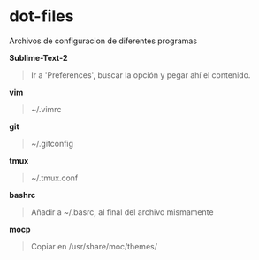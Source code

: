 dot-files
=========

Archivos de configuracion de diferentes programas

__Sublime-Text-2__
> Ir a 'Preferences', buscar la opción y pegar ahí el contenido.

__vim__
> ~/.vimrc

__git__
> ~/.gitconfig

__tmux__
> ~/.tmux.conf

__bashrc__
> Añadir a ~/.basrc, al final del archivo mismamente

__mocp__
> Copiar en /usr/share/moc/themes/
